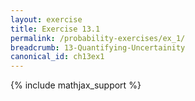 ```yaml
---
layout: exercise
title: Exercise 13.1
permalink: /probability-exercises/ex_1/
breadcrumb: 13-Quantifying-Uncertainity
canonical_id: ch13ex1
---
```


{% include mathjax_support %}
